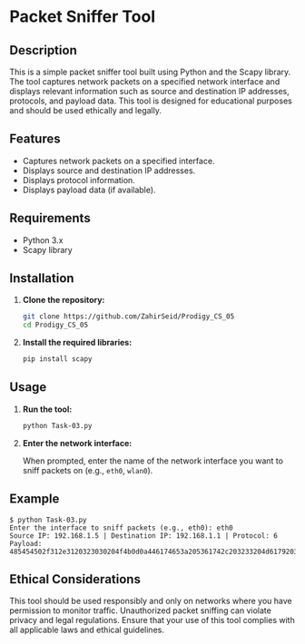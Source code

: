 # Packet Sniffer Tool

## Description

This is a simple packet sniffer tool built using Python and the Scapy library. The tool captures network packets on a specified network interface and displays relevant information such as source and destination IP addresses, protocols, and payload data. This tool is designed for educational purposes and should be used ethically and legally.

## Features

- Captures network packets on a specified interface.
- Displays source and destination IP addresses.
- Displays protocol information.
- Displays payload data (if available).

## Requirements

- Python 3.x
- Scapy library

## Installation

1. **Clone the repository:**

    ```sh
    git clone https://github.com/ZahirSeid/Prodigy_CS_05
    cd Prodigy_CS_05
    ```

2. **Install the required libraries:**

    ```sh
    pip install scapy
    ```

## Usage

1. **Run the tool:**

    ```sh
    python Task-03.py
    ```

2. **Enter the network interface:**

    When prompted, enter the name of the network interface you want to sniff packets on (e.g., `eth0`, `wlan0`).

## Example

```
$ python Task-03.py
Enter the interface to sniff packets (e.g., eth0): eth0
Source IP: 192.168.1.5 | Destination IP: 192.168.1.1 | Protocol: 6
Payload: 485454502f312e3120323030204f4b0d0a446174653a205361742c203233204d617920323032302031393a31303a323820474d540d0a5365727665723a204170616368652f322e342e34352028556e6978204c696e7578207838365f3634292053797374656d2f323032302e392e330d0a5669613a206d61696c746f3a2068656c6c6f4073756e63696c6f2e6e65740d0a436f6e74656e742d547970653a20746578742f68746d6c3b20636861727365743d7574662d380d0a0d0a
```

## Ethical Considerations

This tool should be used responsibly and only on networks where you have permission to monitor traffic. Unauthorized packet sniffing can violate privacy and legal regulations. Ensure that your use of this tool complies with all applicable laws and ethical guidelines.


